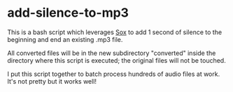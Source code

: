 add-silence-to-mp3
==================

This is a bash script which leverages [Sox](http://sox.sourceforge.net/) to add 1 second of silence to the beginning and end an existing .mp3 file.

All converted files will be in the new subdirectory "converted" inside the directory where this script is executed; the original files will not be touched.

I put this script together to batch process hundreds of audio files at work. It's not pretty but it works well!


